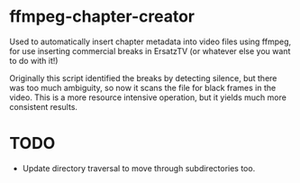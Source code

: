 # ffmpeg-chapter-creator
Used to automatically insert chapter metadata into video files using ffmpeg, for use inserting commercial breaks in ErsatzTV (or whatever else you want to do with it!)

Originally this script identified the breaks by detecting silence, but there was too much ambiguity, so now it scans the file for black frames in the video. This is a more resource intensive operation, but it yields much more consistent results. 

# TODO
* Update directory traversal to move through subdirectories too. 

